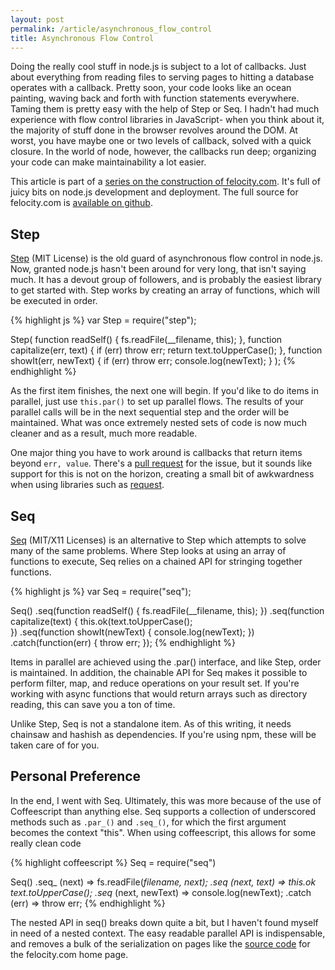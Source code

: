 ```yaml
---
layout: post
permalink: /article/asynchronous_flow_control
title: Asynchronous Flow Control
---
```


Doing the really cool stuff in node.js is subject to a lot of callbacks. Just about everything from reading files to serving pages to hitting a database operates with a callback. Pretty soon, your code looks like an ocean painting, waving back and forth with function statements everywhere. Taming them is pretty easy with the help of Step or Seq. I hadn't had much experience with flow control libraries in JavaScript- when you think about it, the majority of stuff done in the browser revolves around the DOM. At worst, you have maybe one or two levels of callback, solved with a quick closure. In the world of node, however, the callbacks run deep; organizing your code can make maintainability a lot easier.

This article is part of a [series on the construction of felocity.com](/article/felocity_on_nodejs). It's full of juicy bits on node.js development and deployment. The full source for felocity.com is [available on github](https://github.com/Jakobo/felocity-exp).

## Step
[Step](https://github.com/creationix/step) (MIT License) is the old guard of asynchronous flow control in node.js. Now, granted node.js hasn't been around for very long, that isn't saying much. It has a devout group of followers, and is probably the easiest library to get started with. Step works by creating an array of functions, which will be executed in order.

{% highlight js %}
var Step = require("step");

Step(
  function readSelf() {
    fs.readFile(__filename, this);
  },
  function capitalize(err, text) {
    if (err) throw err;
    return text.toUpperCase();
  },
  function showIt(err, newText) {
    if (err) throw err;
    console.log(newText);
  }
);
{% endhighlight %}

As the first item finishes, the next one will begin. If you'd like to do items in parallel, just use `this.par()` to set up parallel flows. The results of your parallel calls will be in the next sequential step and the order will be maintained. What was once extremely nested sets of code is now much cleaner and as a result, much more readable.

One major thing you have to work around is callbacks that return items beyond `err, value`. There's a [pull request](https://github.com/creationix/step/pull/10) for the issue, but it sounds like support for this is not on the horizon, creating a small bit of awkwardness when using libraries such as [request](https://github.com/mikeal/request).

## Seq
[Seq](https://github.com/substack/node-seq) (MIT/X11 Licenses) is an alternative to Step which attempts to solve many of the same problems. Where Step looks at using an array of functions to execute, Seq relies on a chained API for stringing together functions.

{% highlight js %}
var Seq = require("seq");

Seq()
.seq(function readSelf() {
  fs.readFile(__filename, this);
})
.seq(function capitalize(text) {
  this.ok(text.toUpperCase();  
})
.seq(function showIt(newText) {
  console.log(newText);
})
.catch(function(err) {
  throw err;
});
{% endhighlight %}

Items in parallel are achieved using the .par() interface, and like Step, order is maintained. In addition, the chainable API for Seq makes it possible to perform filter, map, and reduce operations on your result set. If you're working with async functions that would return arrays such as directory reading, this can save you a ton of time.

Unlike Step, Seq is not a standalone item. As of this writing, it needs chainsaw and hashish as dependencies. If you're using npm, these will be taken care of for you.

## Personal Preference
In the end, I went with Seq. Ultimately, this was more because of the use of Coffeescript than anything else. Seq supports a collection of underscored methods such as `.par_()` and `.seq_()`, for which the first argument becomes the context "this". When using coffeescript, this allows for some really clean code

{% highlight coffeescript %}
Seq = require("seq")

Seq()
.seq_ (next) =>
  fs.readFile(__filename, next);
.seq_ (next, text) =>
  this.ok text.toUpperCase();
.seq_ (next, newText) =>
  console.log(newText);
.catch (err) =>
  throw err;
{% endhighlight %}

The nested API in seq() breaks down quite a bit, but I haven't found myself in need of a nested context. The easy readable parallel API is indispensable, and removes a bulk of the serialization on pages like the [source code](https://github.com/Jakobo/felocity-exp/blob/1206c6d055f0d8e7eeb9d136c856208f2083209a/src/controllers/root.coffee#L31) for the felocity.com home page.
